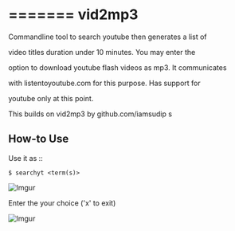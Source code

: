 =======
vid2mp3
=======

Commandline tool to search youtube then generates a list of 

video titles duration under 10 minutes. You may enter the 

option to download youtube flash videos as mp3. It communicates 

with listentoyoutube.com for this purpose. Has support for 

youtube only at this point.  

This builds on vid2mp3 by github.com/iamsudip
s

How-to Use
----------

Use it as ::

    $ searchyt <term(s)>


![Imgur](http://i.imgur.com/qjmwc0O.png)


Enter the your choice ('x' to exit)


![Imgur](http://i.imgur.com/edsvg1f.png)

